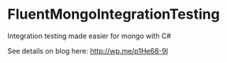 FluentMongoIntegrationTesting
=============================

Integration testing made easier for mongo with C#

See details on blog here: http://wp.me/p1He68-9l
